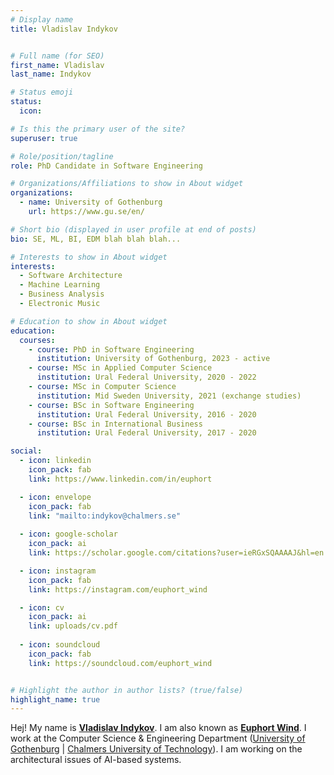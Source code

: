 ```yaml
---
# Display name
title: Vladislav Indykov


# Full name (for SEO)
first_name: Vladislav
last_name: Indykov

# Status emoji
status:
  icon: 

# Is this the primary user of the site?
superuser: true

# Role/position/tagline
role: PhD Candidate in Software Engineering

# Organizations/Affiliations to show in About widget
organizations:
  - name: University of Gothenburg
    url: https://www.gu.se/en/

# Short bio (displayed in user profile at end of posts)
bio: SE, ML, BI, EDM blah blah blah...

# Interests to show in About widget
interests:
  - Software Architecture
  - Machine Learning
  - Business Analysis
  - Electronic Music

# Education to show in About widget
education:
  courses:
    - course: PhD in Software Engineering
      institution: University of Gothenburg, 2023 - active
    - course: MSc in Applied Computer Science
      institution: Ural Federal University, 2020 - 2022
    - course: MSc in Computer Science
      institution: Mid Sweden University, 2021 (exchange studies)
    - course: BSc in Software Engineering
      institution: Ural Federal University, 2016 - 2020
    - course: BSc in International Business
      institution: Ural Federal University, 2017 - 2020

social:
  - icon: linkedin
    icon_pack: fab
    link: https://www.linkedin.com/in/euphort

  - icon: envelope
    icon_pack: fab
    link: "mailto:indykov@chalmers.se"
  
  - icon: google-scholar 
    icon_pack: ai
    link: https://scholar.google.com/citations?user=ieRGxSQAAAAJ&hl=en

  - icon: instagram
    icon_pack: fab
    link: https://instagram.com/euphort_wind 

  - icon: cv
    icon_pack: ai
    link: uploads/cv.pdf
  
  - icon: soundcloud
    icon_pack: fab
    link: https://soundcloud.com/euphort_wind 


# Highlight the author in author lists? (true/false)
highlight_name: true
---
```


Hej! My name is <b><u>Vladislav Indykov</b></u>. I am also known as <b><u>Euphort Wind</b></u>. I work at the Computer Science & Engineering Department (<a href = "https://www.gu.se/en/computer-science-engineering" target="_blank">University of Gothenburg</a> | <a href = "https://www.chalmers.se/en/departments/cse/" target="_blank"> Chalmers University of Technology</a>). I am working on the architectural issues of AI-based systems. 
